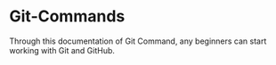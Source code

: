 # Git-Commands
Through this documentation of Git Command, any beginners can start working with Git and GitHub.
